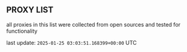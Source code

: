 ## PROXY LIST

all proxies in this list were collected from open sources and tested for functionality

last update: `2025-01-25 03:03:51.168399+00:00` UTC